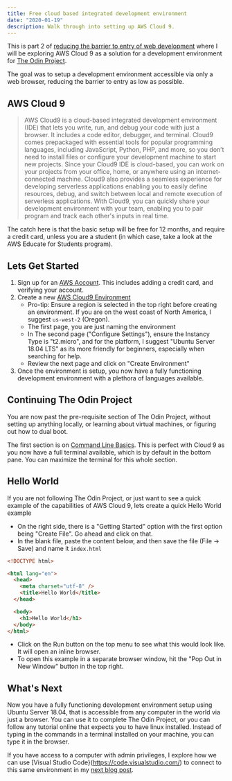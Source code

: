 ```yaml
---
title: Free cloud based integrated development environment
date: "2020-01-19"
description: Walk through into setting up AWS Cloud 9.
---
```


This is part 2 of [reducing the barrier to entry of web development](https://inssein.comw/eb-development-reducing-barriers-to-entry/) where I will be exploring AWS Cloud 9 as a solution for a development environment for [The Odin Project](https://www.theodinproject.com/).

The goal was to setup a development environment accessible via only a web browser, reducing the barrier to entry as low as possible.

## AWS Cloud 9

> AWS Cloud9 is a cloud-based integrated development environment (IDE) that lets you write, run, and debug your code with just a browser. It includes a code editor, debugger, and terminal. Cloud9 comes prepackaged with essential tools for popular programming languages, including JavaScript, Python, PHP, and more, so you don’t need to install files or configure your development machine to start new projects. Since your Cloud9 IDE is cloud-based, you can work on your projects from your office, home, or anywhere using an internet-connected machine. Cloud9 also provides a seamless experience for developing serverless applications enabling you to easily define resources, debug, and switch between local and remote execution of serverless applications. With Cloud9, you can quickly share your development environment with your team, enabling you to pair program and track each other's inputs in real time.

The catch here is that the basic setup will be free for 12 months, and require a credit card, unless you are a student (in which case, take a look at the AWS Educate for Students program).

## Lets Get Started

1. Sign up for an [AWS Account](https://portal.aws.amazon.com/billing/signup#/start). This includes adding a credit card, and verifying your account.
2. Create a new [AWS Cloud9 Environment](https://us-west-2.console.aws.amazon.com/cloud9/home/create)
   - Pro-tip: Ensure a region is selected in the top right before creating an environment. If you are on the west coast of North America, I suggest `us-west-2` (Oregon).
   - The first page, you are just naming the environment
   - In The second page ("Configure Settings"), ensure the Instancy Type is "t2.micro", and for the platform, I suggest "Ubuntu Server 18.04 LTS" as its more friendly for beginners, especially when searching for help.
   - Review the next page and click on "Create Environment"
3. Once the environment is setup, you now have a fully functioning development environment with a plethora of languages available.

## Continuing The Odin Project

You are now past the pre-requisite section of The Odin Project, without setting up anything locally, or learning about virtual machines, or figuring out how to dual boot.

The first section is on [Command Line Basics](https://www.theodinproject.com/courses/web-development-101/lessons/command-line-basics-web-development-101). This is perfect with Cloud 9 as you now have a full terminal available, which is by default in the bottom pane. You can maximize the terminal for this whole section.

## Hello World

If you are not following The Odin Project, or just want to see a quick example of the capabilities of AWS Cloud 9, lets create a quick Hello World example

- On the right side, there is a "Getting Started" option with the first option being "Create File". Go ahead and click on that.
- In the blank file, paste the content below, and then save the file (File -> Save) and name it `index.html`

```html
<!DOCTYPE html>

<html lang="en">
  <head>
    <meta charset="utf-8" />
    <title>Hello World</title>
  </head>

  <body>
    <h1>Hello World</h1>
  </body>
</html>
```

- Click on the Run button on the top menu to see what this would look like. It will open an inline browser.
- To open this example in a separate browser window, hit the "Pop Out in New Window" button in the top right.

## What's Next

Now you have a fully functioning development environment setup using Ubuntu Server 18.04, that is accessible from any computer in the world via just a browser. You can use it to complete The Odin Project, or you can follow any tutorial online that expects you to have linux installed. Instead of typing in the commands in a terminal installed on your machine, you can type it in the browser.

If you have access to a computer with admin privileges, I explore how we can use [Visual Studio Code}(https://code.visualstudio.com/) to connect to this same environment in my [next blog post](https://inssein.com/aws-cloud9-vs-code-remote/).
